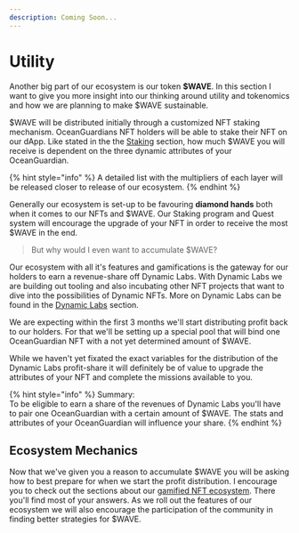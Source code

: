 ```yaml
---
description: Coming Soon...
---
```


# Utility

Another big part of our ecosystem is our token **$WAVE**. In this section I want to give you more insight into our thinking around utility and tokenomics and how we are planning to make $WAVE sustainable.&#x20;



$WAVE will be distributed initially through a customized NFT staking mechanism. OceanGuardians NFT holders will be able to stake their NFT on our dApp. Like stated in the the [Staking](../gamified-ecosystem/staking.md) section, how much $WAVE you will receive is dependent on the three dynamic attributes of your OceanGuardian.

{% hint style="info" %}
A detailed list with the multipliers of each layer will be released closer to release of our ecosystem.
{% endhint %}

Generally our ecosystem is set-up to be favouring **diamond hands** both when it comes to our NFTs and $WAVE. Our Staking program and Quest system will encourage the upgrade of your NFT in order to receive the most $WAVE in the end.&#x20;

> But why would I even want to accumulate $WAVE?

Our ecosystem with all it's features and gamifications is the gateway for our holders to earn a revenue-share off Dynamic Labs. With Dynamic Labs we are building out tooling and also incubating other NFT projects that want to dive into the possibilities of Dynamic NFTs. More on Dynamic Labs can be found in the [Dynamic Labs](../../dynamic-labs/business-model.md) section.

We are expecting within the first 3 months we'll start distributing profit back to our holders. For that we'll be setting up a special pool that will bind one OceanGuardian NFT with a not yet determined amount of $WAVE.&#x20;

While we haven't yet fixated the exact variables for the distribution of the Dynamic Labs profit-share it will definitely be of value to upgrade the attributes of your NFT and complete the missions available to you.

{% hint style="info" %}
Summary:\
To be eligible to earn a share of the revenues of Dynamic Labs you'll have to pair one OceanGuardian with a certain amount of $WAVE. The stats and attributes of your OceanGuardian will influence your share.&#x20;
{% endhint %}

## Ecosystem Mechanics

Now that we've given you a reason to accumulate $WAVE you will be asking how to best prepare for when we start the profit distribution. I encourage you to check out the sections about our [gamified NFT ecosystem](../gamified-ecosystem/). There you'll find most of your answers. As we roll out the features of our ecosystem we will also encourage the participation of the community in finding better strategies for $WAVE.
